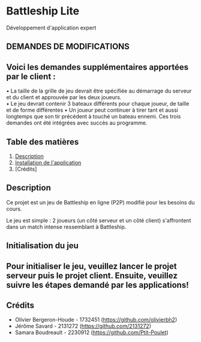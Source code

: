# Battleship Lite
Développement d'application expert
## DEMANDES DE MODIFICATIONS 
Voici les demandes supplémentaires apportées par le client : 
-
• La taille de la grille de jeu devrait être spécifiée au démarrage du serveur et du client et approuvée par les deux joueurs.  
• Le jeu devrait contenir 3 bateaux différents pour chaque joueur, de taille et de forme différentes
• Un joueur peut continuer à tirer tant et aussi longtemps que son tir précédent à touché un bateau ennemi.
Ces trois demandes ont été intégrées avec succès au programme.

## Table des matières
1. [Description](#description)
3. [Installation de l'application](#initialisation)
5. [Crédits]


## Description <a name="description"></a>
Ce projet est un jeu de Battleship en ligne (P2P) modifié pour les besoins du cours.

Le jeu est simple : 2 joueurs (un côté serveur et un côté client) s'affrontent dans un match intense ressemblant à Battleship.
## Initialisation du jeu  <a name="initialisation"></a>
Pour initialiser le jeu, veuillez lancer le projet serveur puis le projet client. Ensuite, veuillez suivre les étapes demandé par les applications!
  - 
## Crédits <a name="credit"></a>
- Olivier Bergeron-Houde - 1732451 (https://github.com/olivierbh2) 
- Jérôme Savard - 2131272 (https://github.com/2131272)
- Samara Boudreault - 2230912 (https://github.com/Ptit-Poulet)



